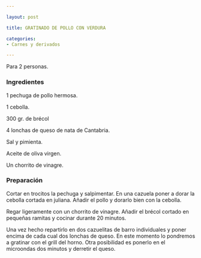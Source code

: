 ```yaml
---

layout: post

title: GRATINADO DE POLLO CON VERDURA

categories:
- Carnes y derivados

---
```


Para 2 personas.

<h3>Ingredientes</h3>

1 pechuga de pollo hermosa.

1 cebolla.

300 gr. de brécol

4 lonchas de queso de nata de Cantabria.

Sal y pimienta.

Aceite de oliva virgen.

Un chorrito de vinagre.

<h3>Preparación</h3>

Cortar en trocitos la pechuga y salpimentar. En una cazuela poner a dorar la cebolla cortada en juliana. Añadir el pollo y dorarlo bien con la cebolla.

Regar ligeramente con un chorrito de vinagre. Añadir el brécol cortado en pequeñas ramitas y cocinar durante 20 minutos.

Una vez hecho repartirlo en dos cazuelitas de barro individuales y poner encima de cada cual dos lonchas de queso. En este momento lo pondremos a gratinar con el grill del horno. Otra posibilidad es ponerlo en el microondas dos minutos y derretir el queso.

